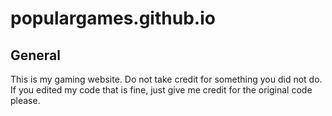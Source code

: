 # populargames.github.io

## General

This is my gaming website. Do not take credit for something you did not do. If you edited my code that is fine, just give me credit for the original code please.
